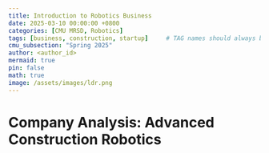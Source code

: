 ```yaml
---
title: Introduction to Robotics Business
date: 2025-03-10 00:00:00 +0800
categories: [CMU MRSD, Robotics]
tags: [business, construction, startup]     # TAG names should always be lowercase
cmu_subsection: "Spring 2025"
author: <author_id>
mermaid: true
pin: false
math: true
image: /assets/images/ldr.png
---
```


# Company Analysis: Advanced Construction Robotics

<!-- <object data="/assets/pdfs/capstone/TeamI_CoDR_Report.pdf" width="100%" height="800" type="application/pdf">
    <p>Your browser does not support PDFs. Please download the report <a href="/assets/pdfs/capstone/TeamI_CoDR_Report.pdf">here</a>.</p>
</object> -->